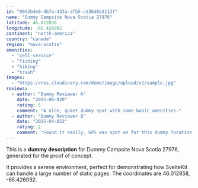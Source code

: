 ```yaml
---
id: "09d2b4e9-4b7a-433a-afb5-cd36d6b2112f"
name: "Dummy Campsite Nova Scotia 27976"
latitude: 46.012858
longitude: -65.426092
continent: "north-america"
country: "canada"
region: "nova-scotia"
amenities:
  - "cell-service"
  - "fishing"
  - "hiking"
  - "trash"
images:
  - "https://res.cloudinary.com/demo/image/upload/v1/sample.jpg"
reviews:
  - author: "Dummy Reviewer A"
    date: "2025-06-020"
    rating: 5
    comment: "A nice, quiet dummy spot with some basic amenities."
  - author: "Dummy Reviewer B"
    date: "2025-04-022"
    rating: 2
    comment: "Found it easily. GPS was spot on for this dummy location."
---
```


This is a **dummy description** for Dummy Campsite Nova Scotia 27976, generated for the proof of concept.

It provides a serene environment, perfect for demonstrating how SvelteKit can handle a large number of static pages. The coordinates are 46.012858, -65.426092.
